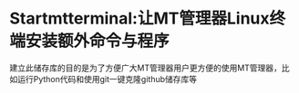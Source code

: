 Startmtterminal:让MT管理器Linux终端安装额外命令与程序
====
建立此储存库的目的是为了方便广大MT管理器用户更方便的使用MT管理器，比如运行Python代码和使用git一键克隆github储存库等
